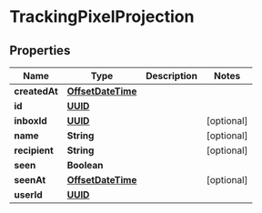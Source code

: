 

# TrackingPixelProjection

## Properties

Name | Type | Description | Notes
------------ | ------------- | ------------- | -------------
**createdAt** | [**OffsetDateTime**](OffsetDateTime) |  | 
**id** | [**UUID**](UUID) |  | 
**inboxId** | [**UUID**](UUID) |  |  [optional]
**name** | **String** |  |  [optional]
**recipient** | **String** |  |  [optional]
**seen** | **Boolean** |  | 
**seenAt** | [**OffsetDateTime**](OffsetDateTime) |  |  [optional]
**userId** | [**UUID**](UUID) |  | 



